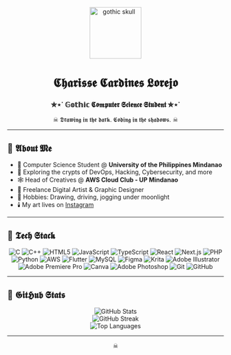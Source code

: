 <div align="center">

<img src="https://media.tenor.com/XP4tw9P1yFoAAAAM/dedsec.gif" width="120" alt="gothic skull"/>

# 𝕮𝖍𝖆𝖗𝖎𝖘𝖘𝖊 𝕮𝖆𝖗𝖉𝖎𝖓𝖊𝖘 𝕷𝖔𝖗𝖊𝖏𝖔
### ✮⋆˙ 𝔾𝕠𝕥𝕙𝕚𝕔 𝕮𝖔𝖒𝖕𝖚𝖙𝖊𝖗 𝕾𝖈𝖎𝖊𝖓𝖈𝖊 𝕾𝖙𝖚𝖉𝖊𝖓𝖙 ✮⋆˙

☠︎ 𝕯𝖗𝖆𝖜𝖎𝖓𝖌 𝖎𝖓 𝖙𝖍𝖊 𝖉𝖆𝖗𝖐. 𝕮𝖔𝖉𝖎𝖓𝖌 𝖎𝖓 𝖙𝖍𝖊 𝖘𝖍𝖆𝖉𝖔𝖜𝖘. ☠︎

</div>

---

## 🦴 𝕬𝖇𝖔𝖚𝖙 𝕸𝖊

- 🏴 Computer Science Student @ **University of the Philippines Mindanao**
- 🦇 Exploring the crypts of DevOps, Hacking, Cybersecurity, and more
- 🕸️ Head of Creatives @ **AWS Cloud Club - UP Mindanao**
- 🖤 Freelance Digital Artist & Graphic Designer
- 🦴 Hobbies: Drawing, driving, jogging under moonlight
- 🕯️ My art lives on [Instagram](https://www.instagram.com/charissedoesart/)

---

## 🦴 𝕿𝖊𝖈𝖍 𝕾𝖙𝖆𝖈𝖐

<div align="center">

![C](https://img.shields.io/badge/c-black?style=for-the-badge&logo=c&logoColor=white)
![C++](https://img.shields.io/badge/c++-black?style=for-the-badge&logo=c%2B%2B&logoColor=white)
![HTML5](https://img.shields.io/badge/html5-black?style=for-the-badge&logo=html5&logoColor=white)
![JavaScript](https://img.shields.io/badge/javascript-black?style=for-the-badge&logo=javascript&logoColor=white)
![TypeScript](https://img.shields.io/badge/typescript-black?style=for-the-badge&logo=typescript&logoColor=white)
![React](https://img.shields.io/badge/react-black?style=for-the-badge&logo=react&logoColor=white)
![Next.js](https://img.shields.io/badge/next.js-black?style=for-the-badge&logo=next.js&logoColor=white)
![PHP](https://img.shields.io/badge/php-black?style=for-the-badge&logo=php&logoColor=white)
![Python](https://img.shields.io/badge/python-black?style=for-the-badge&logo=python&logoColor=white)
![AWS](https://img.shields.io/badge/AWS-black?style=for-the-badge&logo=amazon-aws&logoColor=white)
![Flutter](https://img.shields.io/badge/Flutter-black?style=for-the-badge&logo=Flutter&logoColor=white)
![MySQL](https://img.shields.io/badge/mysql-black?style=for-the-badge&logo=mysql&logoColor=white)
![Figma](https://img.shields.io/badge/figma-black?style=for-the-badge&logo=figma&logoColor=white)
![Krita](https://img.shields.io/badge/Krita-black?style=for-the-badge&logo=krita&logoColor=white)
![Adobe Illustrator](https://img.shields.io/badge/adobe%20illustrator-black?style=for-the-badge&logo=adobe%20illustrator&logoColor=white)
![Adobe Premiere Pro](https://img.shields.io/badge/Adobe%20Premiere%20Pro-black?style=for-the-badge&logo=Adobe%20Premiere%20Pro&logoColor=white)
![Canva](https://img.shields.io/badge/Canva-black?style=for-the-badge&logo=Canva&logoColor=white)
![Adobe Photoshop](https://img.shields.io/badge/adobe%20photoshop-black?style=for-the-badge&logo=adobe%20photoshop&logoColor=white)
![Git](https://img.shields.io/badge/git-black?style=for-the-badge&logo=git&logoColor=white)
![GitHub](https://img.shields.io/badge/github-black?style=for-the-badge&logo=github&logoColor=white)

</div>

---

## 🦴 𝕲𝖎𝖙𝕳𝖚𝖇 𝕾𝖙𝖆𝖙𝖘

<div align="center">

<img src="https://github-readme-stats.vercel.app/api?username=chalorejo&show_icons=true&hide_border=true&title_color=ffffff&text_color=ffffff&icon_color=ffffff&bg_color=000000" alt="GitHub Stats" />
<br>
<img src="https://streak-stats.demolab.com?user=chalorejo&theme=black&hide_border=true&background=000000&ring=ffffff&fire=ffffff&currStreakNum=ffffff&sideNums=ffffff&currStreakLabel=ffffff&sideLabels=ffffff&dates=ffffff" alt="GitHub Streak" />
<br>
<img src="https://github-readme-stats.vercel.app/api/top-langs/?username=chalorejo&layout=compact&hide_border=true&title_color=ffffff&text_color=ffffff&bg_color=000000" alt="Top Languages" />

</div>

---

<div align="center">

☠︎

</div>
